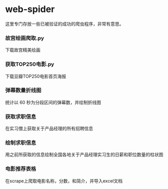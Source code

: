 # web-spider
这里专门存放一些已被验证的成功的爬虫程序，非常有意思。
### 故宫绘画爬取.py
  下载故宫精美绘画
### 获取TOP250电影.py
  下载豆瓣TOP250电影首页海报
### 弹幕数量折线图
  统计以 60 秒为分段区间的弹幕数，并绘制折线图
### 获取求职信息
  在实习僧上获取关于产品经理的所有招聘信息
### 绘制求职信息
  用之前所获取的信息绘制全国各地关于产品经理实习生的日薪和职位数量的柱状图
### 电影推荐表格
  在scrape上爬取电影名称，分数，和简介，并导入excel文档
